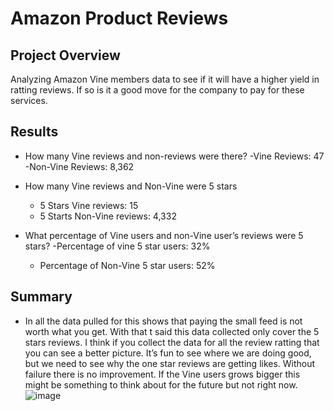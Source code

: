 # Amazon Product Reviews

## Project Overview
Analyzing Amazon Vine members data to see if it will have a higher yield in ratting reviews. If so is it a good move for the company to pay for these services.

## Results

-  How many Vine reviews and non-reviews were there? 
	-Vine Reviews: 47
	-Non-Vine Reviews: 8,362

-  How many Vine reviews and Non-Vine were 5 stars
	- 5 Stars Vine reviews: 15
	- 5 Starts Non-Vine reviews: 4,332

- What percentage of Vine users and non-Vine user’s reviews were 5 stars?
	-Percentage of vine 5 star users: 32%
	- Percentage of Non-Vine 5 star users: 52%

## Summary
 - In all the data pulled for this shows that paying the small feed is not worth what you get. With that t said this data collected only cover the 5 stars reviews.  I think if you collect the data for all the review ratting that you can see a better picture.  It’s fun to see where we are doing good, but we need to see why the one star reviews are getting likes.  Without failure there is no improvement. If the Vine users grows bigger this might be something to think about for the future but not right now. 
![image](https://user-images.githubusercontent.com/110645195/210701611-efea6487-d9ea-4973-968e-1851ca6ed0d6.png)
